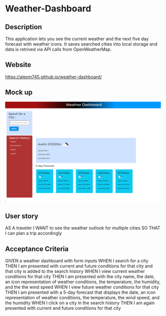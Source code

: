 # Weather-Dashboard

## Description
This application lets you see the current weather and the next five day forecast with weather icons. It saves searched cities into local storage and data is retrived via API calls from OpenWeatherMap.

## Website
https://alexm745.github.io/weather-dashboard/
## Mock up
![alt text](/assets/screenshot.png)
## User story

AS A traveler
I WANT to see the weather outlook for multiple cities
SO THAT I can plan a trip accordingly

## Acceptance Criteria

GIVEN a weather dashboard with form inputs
WHEN I search for a city
THEN I am presented with current and future conditions for that city and that city is added to the search history
WHEN I view current weather conditions for that city
THEN I am presented with the city name, the date, an icon representation of weather conditions, the temperature, the humidity, and the the wind speed
WHEN I view future weather conditions for that city
THEN I am presented with a 5-day forecast that displays the date, an icon representation of weather conditions, the temperature, the wind speed, and the humidity
WHEN I click on a city in the search history
THEN I am again presented with current and future conditions for that city
